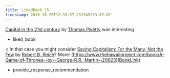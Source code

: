 ```yaml
---
title: LikedBook_15
timestamp: 2016-10-26T12:33:57.231949213-07:07
---
```


[Capital in the 21st century](BookTitle) by [Thomas Piketty](AuthorName) was interesting
* liked_book

< In that case you might consider [Saving Capitalism: For the Many, Not the Few](BookTitle) by [Robert B. Reich](AuthorName)? More: [https://www.thehawaiiproject.com/book/A-Game-of-Thrones--by--George-R.R.-Martin--20623](BookLink)
* provide_response_recommendation
